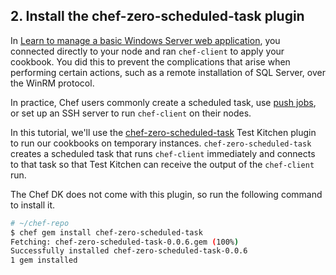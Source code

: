 ## 2. Install the chef-zero-scheduled-task plugin

In [Learn to manage a basic Windows Server web application](/manage-a-web-app/windows), you connected directly to your node and ran `chef-client` to apply your cookbook. You did this to prevent the complications that arise when performing certain actions, such as a remote installation of SQL Server, over the WinRM protocol.

In practice, Chef users commonly create a scheduled task, use [push jobs](https://docs.chef.io/push_jobs.html), or set up an SSH server to run `chef-client` on their nodes.

In this tutorial, we'll use the [chef-zero-scheduled-task](https://github.com/smurawski/chef-zero-scheduled-task) Test Kitchen plugin to run our cookbooks on temporary instances. `chef-zero-scheduled-task` creates a scheduled task that runs `chef-client` immediately and connects to that task so that Test Kitchen can receive the output of the `chef-client` run.

The Chef DK does not come with this plugin, so run the following command to install it.

```bash
# ~/chef-repo
$ chef gem install chef-zero-scheduled-task
Fetching: chef-zero-scheduled-task-0.0.6.gem (100%)
Successfully installed chef-zero-scheduled-task-0.0.6
1 gem installed
```
